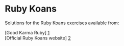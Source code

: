 Ruby Koans
=========

Solutions for the Ruby Koans exercises available from:

[Good Karma Ruby] [1]<br>
[Official Ruby Koans website] [2]


[1]:http://goodkarmaruby.tumblr.com/post/73373711870/getting-started-with-the-ruby-koans
[2]:http://rubykoans.com/